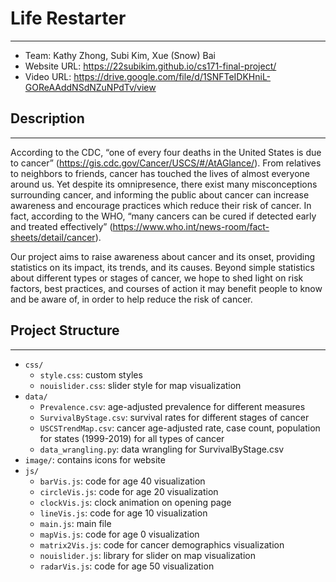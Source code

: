 # Life Restarter
--- 
* Team: Kathy Zhong, Subi Kim, Xue (Snow) Bai
* Website URL: https://22subikim.github.io/cs171-final-project/
* Video URL: https://drive.google.com/file/d/1SNFTeIDKHniL-GOReAAddNSdNZuNPdTv/view

## Description
---
According to the CDC, “one of every four deaths in the United States is due to cancer” (https://gis.cdc.gov/Cancer/USCS/#/AtAGlance/).  From relatives to neighbors to friends, cancer has touched the lives of almost everyone around us. Yet despite its omnipresence, there exist many misconceptions surrounding cancer, and informing the public about cancer can increase awareness and encourage practices which reduce their risk of cancer. In fact, according to the WHO, “many cancers can be cured if detected early and treated effectively” (https://www.who.int/news-room/fact-sheets/detail/cancer).

Our project aims to raise awareness about cancer and its onset, providing statistics on its impact, its trends, and its causes. Beyond simple statistics about different types or stages of cancer, we hope to shed light on risk factors, best practices, and courses of action it may benefit people to know and be aware of, in order to help reduce the risk of cancer.

## Project Structure
---
* `css/`
  * `style.css`: custom styles
  * `nouislider.css`: slider style for map visualization
* `data/` 
  * `Prevalence.csv`: age-adjusted prevalence for different measures
  * `SurvivalByStage.csv`: survival rates for different stages of cancer
  * `USCSTrendMap.csv`: cancer age-adjusted rate, case count, population for states (1999-2019) for all types of cancer
  * `data_wrangling.py`: data wrangling for SurvivalByStage.csv
* `image/`: contains icons for website
* `js/`
  * `barVis.js`: code for age 40 visualization
  * `circleVis.js`: code for age 20 visualization
  * `clockVis.js`: clock animation on opening page
  * `lineVis.js`: code for age 10 visualization
  * `main.js`: main file 
  * `mapVis.js`: code for age 0 visualization
  * `matrix2Vis.js`: code for cancer demographics visualization
  * `nouislider.js`: library for slider on map visualization
  * `radarVis.js`: code for age 50 visualization
